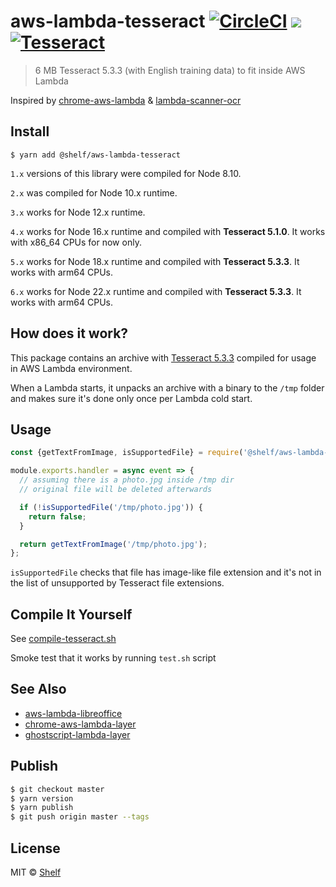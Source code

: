 # aws-lambda-tesseract [![CircleCI](https://circleci.com/gh/shelfio/aws-lambda-tesseract/tree/master.svg?style=svg)](https://circleci.com/gh/shelfio/aws-lambda-tesseract/tree/master) ![](https://img.shields.io/badge/code_style-prettier-ff69b4.svg) [![Tesseract](https://img.shields.io/badge/tesserract-6_MB-brightgreen.svg)](bin/)

> 6 MB Tesseract 5.3.3 (with English training data) to fit inside AWS Lambda

Inspired by [chrome-aws-lambda](https://github.com/alixaxel/chrome-aws-lambda) & [lambda-scanner-ocr](https://github.com/philippkeller/lambda-scanner-ocr)

## Install

```
$ yarn add @shelf/aws-lambda-tesseract
```

`1.x` versions of this library were compiled for Node 8.10.

`2.x` was compiled for Node 10.x runtime.

`3.x` works for Node 12.x runtime.

`4.x` works for Node 16.x runtime and compiled with **Tesseract 5.1.0**. It works with x86_64 CPUs for now only.

`5.x` works for Node 18.x runtime and compiled with **Tesseract 5.3.3**. It works with arm64 CPUs.

`6.x` works for Node 22.x runtime and compiled with **Tesseract 5.3.3**. It works with arm64 CPUs.

## How does it work?

This package contains an archive with [Tesseract 5.3.3](https://github.com/tesseract-ocr/tesseract) compiled for usage in AWS Lambda environment.

When a Lambda starts, it unpacks an archive with a binary to the `/tmp` folder and makes sure it's done only once per Lambda cold start.

## Usage

```js
const {getTextFromImage, isSupportedFile} = require('@shelf/aws-lambda-tesseract');

module.exports.handler = async event => {
  // assuming there is a photo.jpg inside /tmp dir
  // original file will be deleted afterwards

  if (!isSupportedFile('/tmp/photo.jpg')) {
    return false;
  }

  return getTextFromImage('/tmp/photo.jpg');
};
```

`isSupportedFile` checks that file has image-like file extension and it's not in the list of
unsupported by Tesseract file extensions.

## Compile It Yourself

See [compile-tesseract.sh](compile-tesseract.sh)

Smoke test that it works by running `test.sh` script

## See Also

- [aws-lambda-libreoffice](https://github.com/shelfio/aws-lambda-libreoffice)
- [chrome-aws-lambda-layer](https://github.com/shelfio/chrome-aws-lambda-layer)
- [ghostscript-lambda-layer](https://github.com/shelfio/ghostscript-lambda-layer)

## Publish

```sh
$ git checkout master
$ yarn version
$ yarn publish
$ git push origin master --tags
```

## License

MIT © [Shelf](https://shelf.io)
